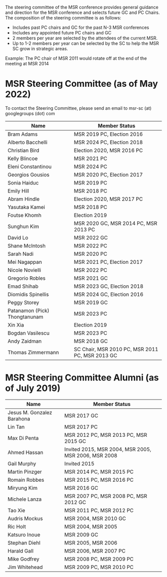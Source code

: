 The steering committee of the MSR conference provides general guidance and direction for the MSR conference and selects future GC and PC Chairs. 
The composition of the steering committee is as follows:

* Includes past PC chairs and GC for the past N-3 MSR conferences
* Includes any appointed future PC chairs and GC
* 2 members per year are selected by the attendees of the current MSR. 
* Up to 1-2 members per year can be selected by the SC to help the MSR SC grow in strategic areas. 

Example: The PC chair of MSR 2011 would rotate off at the end of the meeting at MSR 2014

# MSR Steering Committee (as of May 2022)

To contact the Steering Committee, please send an email to msr-sc (at) googlegroups (dot) com

| Name | Member Status |
|------|---------------|
| Bram Adams | MSR 2019 PC, Election 2016 |
| Alberto Bacchelli | MSR 2024 PC, Election 2018 |
| Christian Bird | Election 2020, MSR 2016 PC |
| Kelly Blincoe | MSR 2021 PC |
| Eleni Constantinou | MSR 2024 PC |
| Georgios Gousios | MSR 2020 PC, Election 2017 |
| Sonia Haiduc | MSR 2019 PC |
| Emily Hill | MSR 2018 PC |
| Abram Hindle | Election 2020, MSR 2017 PC |
| Yasutaka Kamei | MSR 2018 PC |
| Foutse Khomh | Election 2019 |
| Sunghun Kim | MSR 2020 GC, MSR 2014 PC, MSR 2013 PC |
| David Lo | MSR 2022 GC |
| Shane McIntosh | MSR 2022 PC |
| Sarah Nadi | MSR 2020 PC |
| Mei Nagappan | MSR 2021 PC, Election 2017 |
| Nicole Novielli | MSR 2022 PC |
| Gregorio Robles | MSR 2021 GC |
| Emad Shihab | MSR 2023 GC, Election 2018 |
| Diomidis Spinellis | MSR 2024 GC, Election 2016 |
| Peggy Storey | MSR 2019 GC |
| Patanamon (Pick) Thongtanunam | MSR 2023 PC |
| Xin Xia | Election 2019 |
| Bogdan Vasilescu | MSR 2023 PC |
| Andy Zaidman | MSR 2018 GC |
| Thomas Zimmermann | SC Chair, MSR 2010 PC, MSR 2011 PC, MSR 2013 GC |

# MSR Steering Committee Alumni (as of July 2019)

| Name | Member Status |
|------|---------------|
| Jesus M. Gonzalez Barahona | MSR 2017 GC |
| Lin Tan | MSR 2017 PC |
| Max Di Penta | MSR 2012 PC, MSR 2013 PC, MSR 2015 GC |
| Ahmed Hassan | Invited 2015, MSR 2004, MSR 2005, MSR 2006, MSR 2008 |
| Gail Murphy | Invited 2015 |
| Martin Pinzger | MSR 2014 PC, MSR 2015 PC |
| Romain Robbes | MSR 2015 PC, MSR 2016 PC |
| Miryung Kim | MSR 2016 GC |
| Michele Lanza	| MSR 2007 PC, MSR 2008 PC, MSR 2012 GC | 
| Tao Xie	| MSR 2011 PC, MSR 2012 PC | 
| Audris Mockus | MSR 2004, MSR 2010 GC	
| Ric Holt | MSR 2004, MSR 2005	| 
| Katsuro Inoue | MSR 2009 GC	| 
| Stephan Diehl | MSR 2005, MSR 2006 |  	
| Harald Gall | MSR 2006, MSR 2007 PC	| 
| Mike Godfrey | MSR 2008 PC, MSR 2009 PC | 	
| Jim Whitehead | MSR 2009 PC, MSR 2010 PC | 
